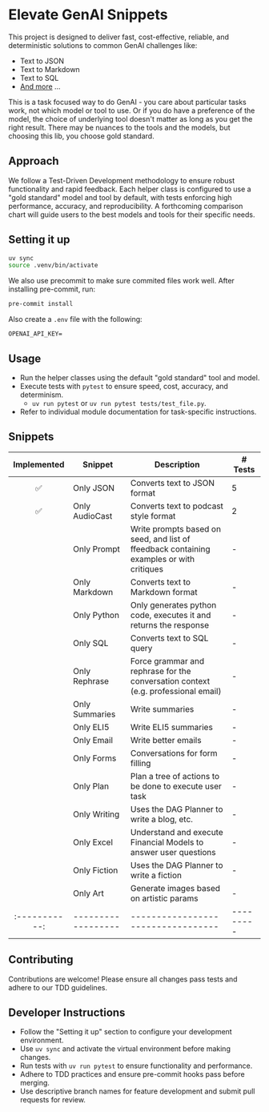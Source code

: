 # Elevate GenAI Snippets
This project is designed to deliver fast, cost-effective, reliable, and deterministic solutions to common GenAI challenges like:
- Text to JSON
- Text to Markdown
- Text to SQL
- [And more](#snippets) ... 

This is a task focused way to do GenAI - you care about particular tasks work, not which model or tool to use. Or if you do have a preference of the model, the choice of underlying tool doesn't matter as long as you get the right result. There may be nuances to the tools and the models, but choosing this lib, you choose gold standard. 

## Approach
We follow a Test-Driven Development methodology to ensure robust functionality and rapid feedback. Each helper class is configured to use a "gold standard" model and tool by default, with tests enforcing high performance, accuracy, and reproducibility. A forthcoming comparison chart will guide users to the best models and tools for their specific needs.

## Setting it up

```bash
uv sync
source .venv/bin/activate
```

We also use precommit to make sure commited files work well. After installing pre-commit, run:
```bash
pre-commit install
```

Also create a `.env` file with the following:
```
OPENAI_API_KEY=
```

## Usage

- Run the helper classes using the default "gold standard" tool and model.
- Execute tests with `pytest` to ensure speed, cost, accuracy, and determinism.
    - `uv run pytest` or `uv run pytest tests/test_file.py`.
- Refer to individual module documentation for task-specific instructions.

## Snippets

| Implemented | Snippet          | Description                      | # Tests |
|:-----------:|------------------|----------------------------------|---------|
| ✅          | Only JSON     | Converts text to JSON format     | 5       |
| ✅          | Only AudioCast | Converts text to podcast style format | 2       |
|            | Only Prompt      | Write prompts based on seed, and list of ffeedback containing examples or with critiques        | -       |
|            | Only Markdown | Converts text to Markdown format | -       |
|            | Only Python | Only generates python code, executes it and returns the response | -       |
|            | Only SQL      | Converts text to SQL query       | -       |
|            | Only Rephrase      | Force grammar and rephrase for the conversation context (e.g. professional email)       | -       |
|            | Only Summaries      | Write summaries        | -       |
|            | Only ELI5      | Write ELI5 summaries        | -       |
|            | Only Email      | Write better emails        | -       |
|            | Only Forms      | Conversations for form filling       | -       |
|            | Only Plan      | Plan a tree of actions to be done to execute user task       | -       |
|            | Only Writing      | Uses the DAG Planner to write a blog, etc.        | -       |
|            | Only Excel      | Understand and execute Financial Models to answer user questions        | -       |
|            | Only Fiction      | Uses the DAG Planner to write a fiction        | -       |
|            | Only Art      | Generate images based on artistic params        | -       |
|:-----------:|------------------|----------------------------------|---------|

## Contributing

Contributions are welcome! Please ensure all changes pass tests and adhere to our TDD guidelines.

## Developer Instructions

- Follow the "Setting it up" section to configure your development environment.
- Use `uv sync` and activate the virtual environment before making changes.
- Run tests with `uv run pytest` to ensure functionality and performance.
- Adhere to TDD practices and ensure pre-commit hooks pass before merging.
- Use descriptive branch names for feature development and submit pull requests for review.
